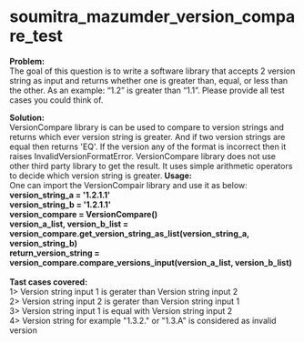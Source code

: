 # soumitra_mazumder_version_compare_test

<b>Problem:</b></br>
The goal of this question is to write a software library that accepts 2 version string as input 
and returns whether one is greater than, equal, or less than the other. As an example: “1.2” is greater than “1.1”. 
Please provide all test cases you could think of.

<b>Solution:</b> </br>
VersionCompare library is can be used to compare to version strings and returns which ever version string is greater. And if two version strings are equal then returns 'EQ'.
If the version any of the format is incorrect then it raises InvalidVersionFormatError.
VersionCompare library does not use other third party library to get the result. It uses simple arithmetic operators to decide which version string is greater.
<b>Usage:</b></br>
One can import the VersionCompair library and  use it as below: </br>
        <b>version_string_a = '1.2.1.1'  </br>
        version_string_b = '1.2.1.1'  </br>
        version_compare = VersionCompare()  </br>
        version_a_list, version_b_list = version_compare.get_version_string_as_list(version_string_a, version_string_b)  </br>
        return_version_string = version_compare.compare_versions_input(version_a_list, version_b_list)  </br>
        </br></b>
<b>Tast cases covered: </b></br>
1> Version string input 1 is gerater than Version string input 2 </br>
2> Version string input 2 is gerater than Version string input 1 </br>
3> Version string input 1 is equal with Version string input 2 </br>
4> Version string for example "1.3.2." or "1.3.A" is considered as invalid version  </br>


